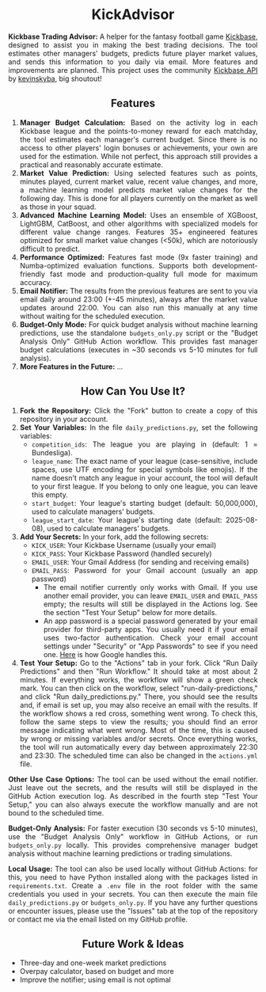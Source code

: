 <h1 align="center">KickAdvisor</h1>

<div align="justify">
  <p>
    <strong>Kickbase Trading Advisor:</strong> A helper for the fantasy football game <a href="https://www.kickbase.com" target="_blank" rel="noopener">Kickbase</a>, designed to assist you in making the best trading decisions. The tool estimates other managers' budgets, predicts future player market values, and sends this information to you daily via email. More features and improvements are planned. This project uses the community <a href="https://kevinskyba.github.io/kickbase-api-doc/index.html" target="_blank" rel="noopener">Kickbase API</a> by <a href="https://github.com/kevinskyba" target="_blank" rel="noopener">kevinskyba</a>, big shoutout!
  </p>
</div>

<h2 align="center">Features</h2>
<div align="justify">
  <ol>
    <li>
      <strong>Manager Budget Calculation:</strong> Based on the activity log in each Kickbase league and the points-to-money reward for each matchday, the tool estimates each manager's current budget. Since there is no access to other players' login bonuses or achievements, your own are used for the estimation. While not perfect, this approach still provides a practical and reasonably accurate estimate.
    </li>
    <li>
      <strong>Market Value Prediction:</strong> Using selected features such as points, minutes played, current market value, recent value changes, and more, a machine learning model predicts market value changes for the following day. This is done for all players currently on the market as well as those in your squad.
    </li>
    <li>
      <strong>Advanced Machine Learning Model:</strong> Uses an ensemble of XGBoost, LightGBM, CatBoost, and other algorithms with specialized models for different value change ranges. Features 35+ engineered features optimized for small market value changes (<50k), which are notoriously difficult to predict.
    </li>
    <li>
      <strong>Performance Optimized:</strong> Features fast mode (9x faster training) and Numba-optimized evaluation functions. Supports both development-friendly fast mode and production-quality full mode for maximum accuracy.
    </li>
    <li>
      <strong>Email Notifier:</strong> The results from the previous features are sent to you via email daily around 23:00 (+-45 minutes), always after the market value updates around 22:00. You can also run this manually at any time without waiting for the scheduled execution.
    </li>
    <li>
      <strong>Budget-Only Mode:</strong> For quick budget analysis without machine learning predictions, use the standalone <code>budgets_only.py</code> script or the "Budget Analysis Only" GitHub Action workflow. This provides fast manager budget calculations (executes in ~30 seconds vs 5-10 minutes for full analysis).
    </li>
    <li>
      <strong>More Features in the Future:</strong> ...
    </li>
  </ol>
</div>

<h2 align="center">How Can You Use It?</h2>

<div align="justify">
  <ol>
    <li><strong>Fork the Repository:</strong> Click the "Fork" button to create a copy of this repository in your account.</li>
    <li>
      <strong>Set Your Variables:</strong> In the file <code>daily_predictions.py</code>, set the following variables:
      <ul>
<li><code>competition_ids</code>: The league you are playing in (default: 1 = Bundesliga).</li>
<li><code>league_name</code>: The exact name of your league (case-sensitive, include spaces, use UTF encoding for special symbols like emojis). If the name doesn't match any league in your account, the tool will default to your first league. If you belong to only one league, you can leave this empty.</li>
       <li><code>start_budget</code>: Your league's starting budget (default: 50,000,000), used to calculate managers' budgets.</li>
        <li><code>league_start_date</code>: Your league's starting date (default: 2025-08-08), used to calculate managers' budgets.</li>
      </ul>
    </li>
    <li>
      <strong>Add Your Secrets:</strong> In your fork, add the following secrets:
      <ul>
        <li><code>KICK_USER</code>: Your Kickbase Username (usually your email)</li>
        <li><code>KICK_PASS</code>: Your Kickbase Password (handled securely)</li>
        <li><code>EMAIL_USER</code>: Your Gmail Address (for sending and receiving emails)</li>
        <li><code>EMAIL_PASS</code>: Password for your Gmail account (usually an app password)
          <ul>
            <li>The email notifier currently only works with Gmail. If you use another email provider, you can leave <code>EMAIL_USER</code> and <code>EMAIL_PASS</code> empty; the results will still be displayed in the Actions log. See the section "Test Your Setup" below for more details.</li>
            <li>An app password is a special password generated by your email provider for third-party apps. You usually need it if your email uses two-factor authentication. Check your email account settings under "Security" or "App Passwords" to see if you need one. <a href="https://support.google.com/mail/answer/185833?hl=en" rel="noopener">Here</a> is how Google handles this.</li>
          </ul>
        </li>
      </ul>
    </li>
    <li>
      <strong>Test Your Setup:</strong> Go to the "Actions" tab in your fork. Click "Run Daily Predictions" and then "Run Workflow." It should take at most about 2 minutes. If everything works, the workflow will show a green check mark. You can then click on the workflow, select "run-daily-predictions," and click "Run daily_predictions.py." There, you should see the results and, if email is set up, you may also receive an email with the results. If the workflow shows a red cross, something went wrong. To check this, follow the same steps to view the results; you should find an error message indicating what went wrong. Most of the time, this is caused by wrong or missing variables and/or secrets. Once everything works, the tool will run automatically every day between approximately 22:30 and 23:30. The scheduled time can also be changed in the <code>actions.yml</code> file.
    </li>
  </ol>
</div>

<div align="justify">
  <strong>Other Use Case Options:</strong> The tool can be used without the email notifier. Just leave out the secrets, and the results will still be displayed in the GitHub Action execution log. As described in the fourth step "Test Your Setup," you can also always execute the workflow manually and are not bound to the scheduled time. 
  
  <strong>Budget-Only Analysis:</strong> For faster execution (30 seconds vs 5-10 minutes), use the "Budget Analysis Only" workflow in GitHub Actions, or run <code>budgets_only.py</code> locally. This provides comprehensive manager budget analysis without machine learning predictions or trading simulations.
  
  <strong>Local Usage:</strong> The tool can also be used locally without GitHub Actions: for this, you need to have Python installed along with the packages listed in <code>requirements.txt</code>. Create a <code>.env</code> file in the root folder with the same credentials you used in your secrets. You can then execute the main file <code>daily_predictions.py</code> or <code>budgets_only.py</code>. If you have any further questions or encounter issues, please use the "Issues" tab at the top of the repository or contact me via the email listed on my GitHub profile.
</div>

<h2 align="center">Future Work & Ideas</h2>
<ul>
  <li>Three-day and one-week market predictions</li>
  <li>Overpay calculator, based on budget and more</li>
  <li>Improve the notifier; using email is not optimal</li>
</ul>
